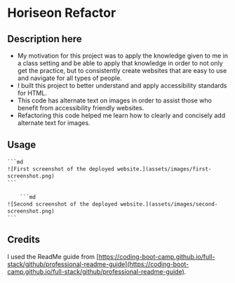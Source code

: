 # Horiseon Refactor

## Description here

- My motivation for this project was to apply the knowledge given to me in a class setting and be able to apply that knowledge in order to not only get the practice, but to consistently create websites that are easy to use and navigate for all types of people.
- I built this project to better understand and apply accessibility standards for HTML.
- This code has alternate text on images in order to assist those who benefit from accessibility friendly websites.
- Refactoring this code helped me learn how to clearly and concisely add alternate text for images.

## Usage

    ```md
    ![First screenshot of the deployed website.](assets/images/first-screenshot.png)
    ```

        ```md
    ![Second screenshot of the deployed website.](assets/images/second-screenshot.png)
    ```

## Credits

I used the ReadMe guide from [https://coding-boot-camp.github.io/full-stack/github/professional-readme-guide](https://coding-boot-camp.github.io/full-stack/github/professional-readme-guide).
